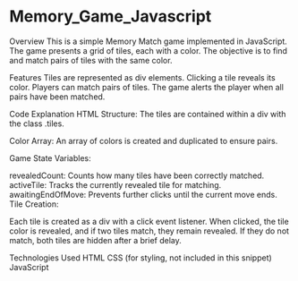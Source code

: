 # Memory_Game_Javascript

Overview
This is a simple Memory Match game implemented in JavaScript. The game presents a grid of tiles, each with a color. The objective is to find and match pairs of tiles with the same color.

Features
Tiles are represented as div elements.
Clicking a tile reveals its color.
Players can match pairs of tiles.
The game alerts the player when all pairs have been matched.

Code Explanation
HTML Structure: The tiles are contained within a div with the class .tiles.

Color Array: An array of colors is created and duplicated to ensure pairs.

Game State Variables:

revealedCount: Counts how many tiles have been correctly matched.
activeTile: Tracks the currently revealed tile for matching.
awaitingEndOfMove: Prevents further clicks until the current move ends.
Tile Creation:

Each tile is created as a div with a click event listener.
When clicked, the tile color is revealed, and if two tiles match, they remain revealed.
If they do not match, both tiles are hidden after a brief delay.

Technologies Used
HTML
CSS (for styling, not included in this snippet)
JavaScript

